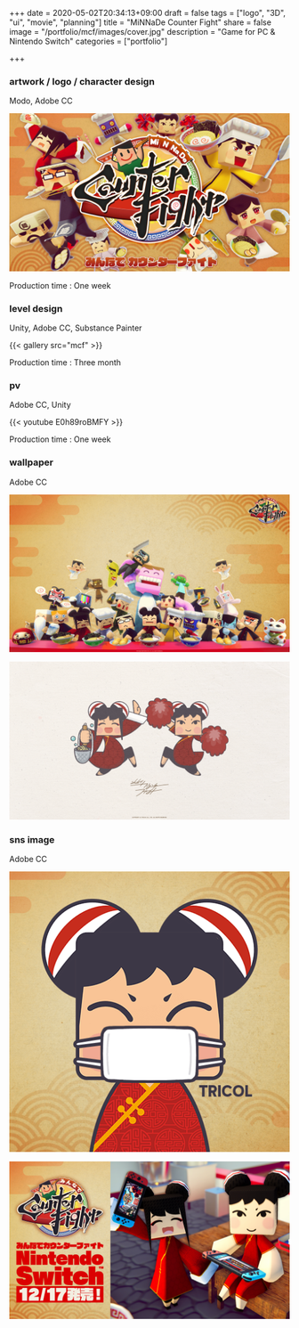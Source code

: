 +++
date = 2020-05-02T20:34:13+09:00
draft = false
tags = ["logo", "3D", "ui", "movie", "planning"]
title = "MiNNaDe Counter Fight"
share = false
image = "/portfolio/mcf/images/cover.jpg"
description = "Game for PC & Nintendo Switch"
categories = ["portfolio"]

+++

### artwork / logo / character design

Modo, Adobe CC

![](images/cover.jpg)

Production time : One week

### level design

Unity, Adobe CC, Substance Painter

{{< gallery src="mcf" >}}

Production time : Three month

### pv

Adobe CC, Unity

{{< youtube E0h89roBMFY >}}

Production time : One week

### wallpaper

Adobe CC

![](images/mcf_00.png)

![](images/mcf_01.png)

### sns image

Adobe CC

![](images/mcf_02.png)

![](images/mcf_03.png)
